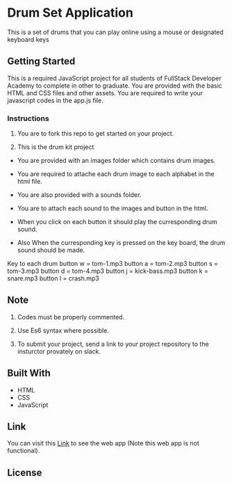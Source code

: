 # Drum Set Application

This is a set of drums that you can play online using a mouse or designated keyboard keys

## Getting Started

This is a required JavaScript project for all students of FullStack Developer Academy to complete in other to graduate.
You are provided with the basic HTML and CSS files and other assets. You are required to write your javascript codes in the app.js file.

 

### Instructions

1. You are to fork this repo to get started on your project.

2. This is the drum kit project

 - You are provided with an images folder which contains drum images. 
 - You are required to attache each drum image to each alphabet in the html file.
  
 - You are also provided with a sounds folder.
  
 - You are to attach each sound to the images and button in the html.
  
 - When you click on each button it should play the curresponding drum sound. 
  
 - Also When the curresponding key is pressed on the key board, the drum sound should be made. 
  
  
  Key to each drum
  button w = tom-1.mp3
  button a = tom-2.mp3
  button s = tom-3.mp3
  button d = tom-4.mp3
  button j = kick-bass.mp3
  button k = snare.mp3
  button l = crash.mp3


## Note
 1. Codes must be properly commented.
 2. Use Es6 syntax where possible.
 
 
 
3. To submit your project, send a link to your project repository to the insturctor provately on slack.



## Built With

* HTML
* CSS
* JavaScript


## Link

You can visit this [Link](https://full-stack-developer-academy.github.io/drums/) to see the web app (Note this web app is not functional).



## License





